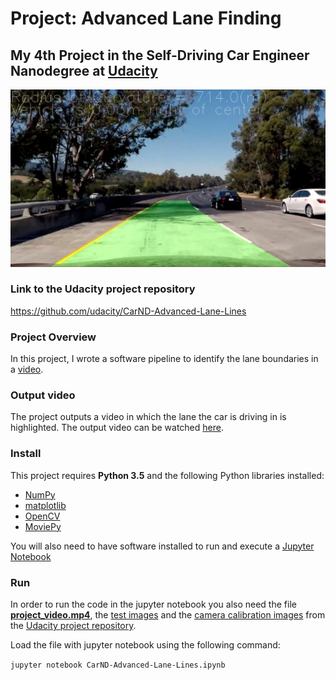 # Project: Advanced Lane Finding
## My 4th Project in the Self-Driving Car Engineer Nanodegree at [Udacity](https://www.udacity.com/)

<img src="output_images/test5_07_result.png" width="900" alt="Combined Image" />

### Link to the Udacity project repository

https://github.com/udacity/CarND-Advanced-Lane-Lines

### Project Overview
In this project, I wrote a software pipeline to identify the lane boundaries in a [video](https://drive.google.com/open?id=0B0agIiDyIPj1NVl5QWVwM2hLbGM).

### Output video

The project outputs a video in which the lane the car is driving in is highlighted. The output video can be watched [here](https://drive.google.com/open?id=0B0agIiDyIPj1NVl5QWVwM2hLbGM).

### Install

This project requires **Python 3.5** and the following Python libraries installed:

- [NumPy](http://www.numpy.org/)
- [matplotlib](http://matplotlib.org/)
- [OpenCV](http://opencv.org/)
- [MoviePy](http://zulko.github.io/moviepy/)

You will also need to have software installed to run and execute a [Jupyter Notebook](http://jupyter.org/)

### Run

In order to run the code in the jupyter notebook you also need the file [**project_video.mp4**](https://github.com/udacity/CarND-Advanced-Lane-Lines/blob/master/project_video.mp4), the [test images](https://github.com/udacity/CarND-Advanced-Lane-Lines/tree/master/test_images) and the [camera calibration images](https://github.com/udacity/CarND-Advanced-Lane-Lines/tree/master/camera_cal) from the [Udacity project repository](https://github.com/udacity/CarND-Advanced-Lane-Lines).

Load the file with jupyter notebook using the following command:

```jupyter notebook CarND-Advanced-Lane-Lines.ipynb```
